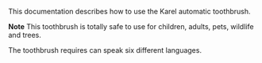 This documentation describes how to use the Karel automatic toothbrush.
 
**Note** This toothbrush is totally safe to use for children, adults, pets, wildlife and trees.

The toothbrush requires can speak six different languages.